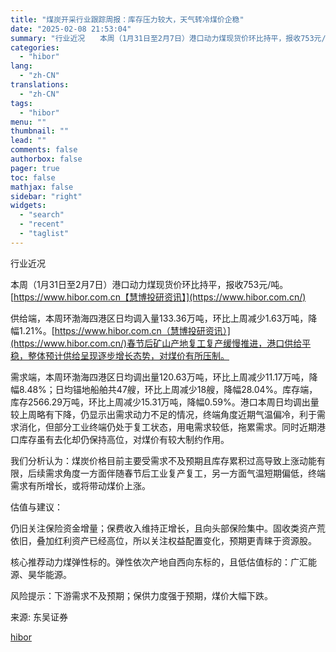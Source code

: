 ```yaml
---
title: "煤炭开采行业跟踪周报：库存压力较大，天气转冷煤价企稳"
date: "2025-02-08 21:53:04"
summary: "行业近况　　本周（1月31日至2月7日）港口动力煤现货价环比持平，报收753元/吨。https..."
categories:
  - "hibor"
lang:
  - "zh-CN"
translations:
  - "zh-CN"
tags:
  - "hibor"
menu: ""
thumbnail: ""
lead: ""
comments: false
authorbox: false
pager: true
toc: false
mathjax: false
sidebar: "right"
widgets:
  - "search"
  - "recent"
  - "taglist"
---
```


行业近况

本周（1月31日至2月7日）港口动力煤现货价环比持平，报收753元/吨。[https://www.hibor.com.cn【慧博投研资讯】](https://www.hibor.com.cn/)

供给端，本周环渤海四港区日均调入量133.36万吨，环比上周减少1.63万吨，降幅1.21%。[https://www.hibor.com.cn（慧博投研资讯）](https://www.hibor.com.cn/)春节后矿山产地复工复产缓慢推进，港口供给平稳，整体预计供给呈现逐步增长态势，对煤价有所压制。

需求端，本周环渤海四港区日均调出量120.63万吨，环比上周减少11.17万吨，降幅8.48%；日均锚地船舶共47艘，环比上周减少18艘，降幅28.04%。库存端，库存2566.29万吨，环比上周减少15.31万吨，降幅0.59%。港口本周日均调出量较上周略有下降，仍显示出需求动力不足的情况，终端角度近期气温偏冷，利于需求消化，但部分工业终端仍处于复工状态，用电需求较低，拖累需求。同时近期港口库存虽有去化却仍保持高位，对煤价有较大制约作用。

我们分析认为：煤炭价格目前主要受需求不及预期且库存累积过高导致上涨动能有限，后续需求角度一方面伴随春节后工业复产复工，另一方面气温短期偏低，终端需求有所增长，或将带动煤价上涨。

估值与建议：

仍旧关注保险资金增量；保费收入维持正增长，且向头部保险集中。固收类资产荒依旧，叠加红利资产已经高位，所以关注权益配置变化，预期更青睐于资源股。

核心推荐动力煤弹性标的。弹性依次产地自西向东标的，且低估值标的：广汇能源、昊华能源。

风险提示：下游需求不及预期；保供力度强于预期，煤价大幅下跌。

来源: 东吴证券

[hibor](https://www.hibor.com.cn/data/6ecd4d6df3edea35aca158426f93586a.html)
